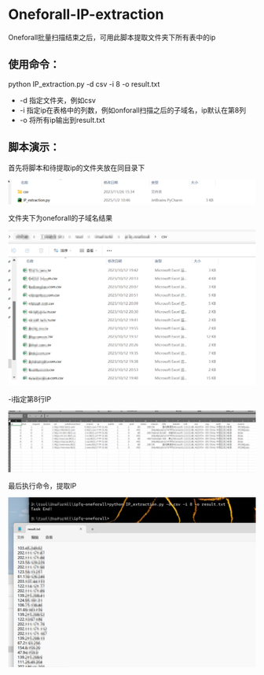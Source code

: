 # Oneforall-IP-extraction
Oneforall批量扫描结束之后，可用此脚本提取文件夹下所有表中的ip

## 使用命令： ##
python IP_extraction.py -d csv -i 8 -o result.txt

- -d   指定文件夹，例如csv
- -i   指定ip在表格中的列数，例如onforall扫描之后的子域名，ip默认在第8列
- -o   将所有ip输出到result.txt

## 脚本演示： ##

首先将脚本和待提取ip的文件夹放在同目录下

![](https://raw.githubusercontent.com/xhmcc/Oneforall-IP-extraction/refs/heads/main/images/089be35bb16ae5597fd7cb80df377c9.png)

文件夹下为oneforall的子域名结果

![](https://raw.githubusercontent.com/xhmcc/Oneforall-IP-extraction/refs/heads/main/images/cdad5cca3c53620933e5bef7701c2e1.png)

-i指定第8行IP

![](https://raw.githubusercontent.com/xhmcc/Oneforall-IP-extraction/refs/heads/main/images/92ed5e12942fd483c5dba5fa8f2377d.png)

最后执行命令，提取IP

![](https://raw.githubusercontent.com/xhmcc/Oneforall-IP-extraction/refs/heads/main/images/9c7d9c0771e48738fc2d1ef59452e25.png)
